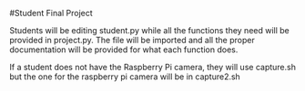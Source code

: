 #Student Final Project

Students will be editing student.py while all the functions they need will be provided in project.py. The file will be imported and all the proper documentation will be provided for what each function does.

If a student does not have the Raspberry Pi camera, they will use capture.sh but the one for the raspberry pi camera will be in capture2.sh

